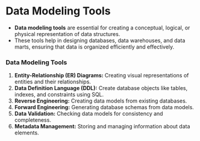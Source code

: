 # **Data Modeling Tools**

- **Data modeling tools** are essential for creating a conceptual, logical, or physical representation of data structures.
- These tools help in designing databases, data warehouses, and data marts, ensuring that data is organized efficiently and effectively.

### **Data Modeling Tools**
1. **Entity-Relationship (ER) Diagrams:** Creating visual representations of entities and their relationships.
2. **Data Definition Language (DDL):** Create database objects like tables, indexes, and constraints using SQL.
3. **Reverse Engineering:** Creating data models from existing databases.
4. **Forward Engineering:** Generating database schemas from data models.
5. **Data Validation:** Checking data models for consistency and completeness.
6. **Metadata Management:** Storing and managing information about data elements.
